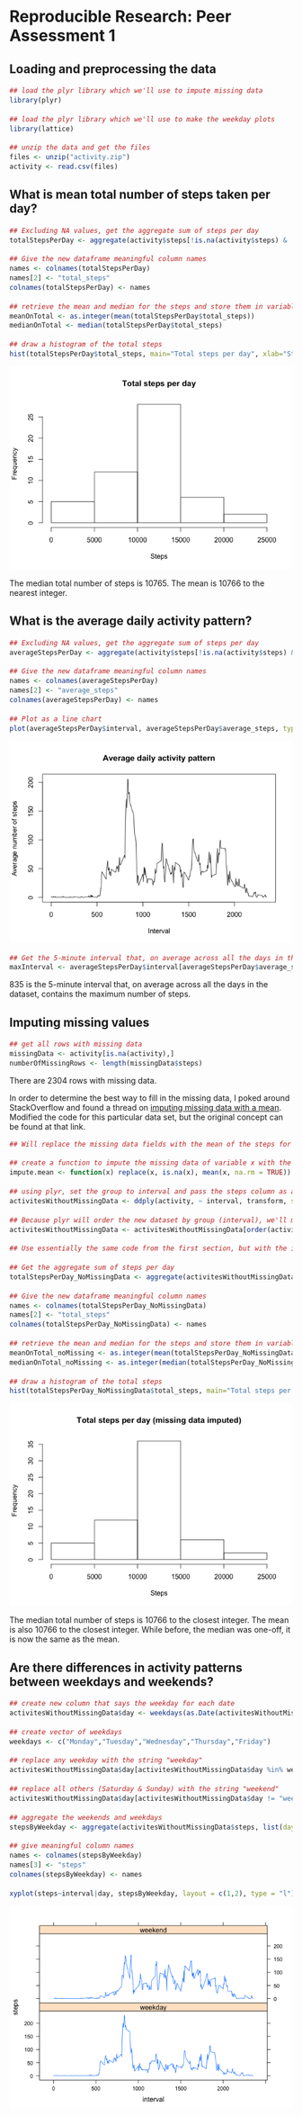 # Reproducible Research: Peer Assessment 1


## Loading and preprocessing the data


```r
## load the plyr library which we'll use to impute missing data
library(plyr)

## load the plyr library which we'll use to make the weekday plots
library(lattice) 

## unzip the data and get the files
files <- unzip("activity.zip")
activity <- read.csv(files)
```


## What is mean total number of steps taken per day?

```r
## Excluding NA values, get the aggregate sum of steps per day
totalStepsPerDay <- aggregate(activity$steps[!is.na(activity$steps) & !is.na(activity$date)], list(day=activity$date[!is.na(activity$steps) & !is.na(activity$date)]),sum)

## Give the new dataframe meaningful column names
names <- colnames(totalStepsPerDay)
names[2] <- "total_steps"
colnames(totalStepsPerDay) <- names

## retrieve the mean and median for the steps and store them in variables
meanOnTotal <- as.integer(mean(totalStepsPerDay$total_steps))
medianOnTotal <- median(totalStepsPerDay$total_steps)

## draw a histogram of the total steps
hist(totalStepsPerDay$total_steps, main="Total steps per day", xlab="Steps")
```

![](PA1_template_files/figure-html/unnamed-chunk-2-1.png) 

The median total number of steps is 10765. The mean is 10766 to the nearest integer.

## What is the average daily activity pattern?

```r
## Excluding NA values, get the aggregate sum of steps per day
averageStepsPerDay <- aggregate(activity$steps[!is.na(activity$steps) & !is.na(activity$date)], list(interval=activity$interval[!is.na(activity$steps) & !is.na(activity$date)]),mean)

## Give the new dataframe meaningful column names
names <- colnames(averageStepsPerDay)
names[2] <- "average_steps"
colnames(averageStepsPerDay) <- names

## Plot as a line chart
plot(averageStepsPerDay$interval, averageStepsPerDay$average_steps, type="l", main="Average daily activity pattern", xlab="Interval", ylab="Average number of steps")
```

![](PA1_template_files/figure-html/unnamed-chunk-3-1.png) 

```r
## Get the 5-minute interval that, on average across all the days in the dataset, contains the maximum number of steps
maxInterval <- averageStepsPerDay$interval[averageStepsPerDay$average_steps == max(averageStepsPerDay$average_steps)]
```

835 is the 5-minute interval that, on average across all the days in the dataset, contains the maximum number of steps.

## Imputing missing values


```r
## get all rows with missing data
missingData <- activity[is.na(activity),]
numberOfMissingRows <- length(missingData$steps)
```

There are 2304 rows with missing data.

In order to determine the best way to fill in the missing data, I poked around StackOverflow and found a thread on [imputing missing data with a mean](http://stackoverflow.com/questions/9322773/how-to-replace-na-with-mean-by-subset-in-r-impute-with-plyr). Modified the code for this particular data set, but the original concept can be found at that link. 



```r
## Will replace the missing data fields with the mean of the steps for that interval using the plyr library

## create a function to impute the missing data of variable x with the mean of the group
impute.mean <- function(x) replace(x, is.na(x), mean(x, na.rm = TRUE))

## using plyr, set the group to interval and pass the steps column as an argument to the impute mean function (above).
activitesWithoutMissingData <- ddply(activity, ~ interval, transform, steps = impute.mean(steps))

## Because plyr will order the new dataset by group (interval), we'll manually set it back to be ordered by date so it'll match the original set.
activitesWithoutMissingData <- activitesWithoutMissingData[order(activitesWithoutMissingData$date), ]

## Use essentially the same code from the first section, but with the imputed data

## Get the aggregate sum of steps per day
totalStepsPerDay_NoMissingData <- aggregate(activitesWithoutMissingData$steps, list(day=activitesWithoutMissingData$date),sum)

## Give the new dataframe meaningful column names
names <- colnames(totalStepsPerDay_NoMissingData)
names[2] <- "total_steps"
colnames(totalStepsPerDay_NoMissingData) <- names

## retrieve the mean and median for the steps and store them in variables
meanOnTotal_noMissing <- as.integer(mean(totalStepsPerDay_NoMissingData$total_steps))
medianOnTotal_noMissing <- as.integer(median(totalStepsPerDay_NoMissingData$total_steps))

## draw a histogram of the total steps
hist(totalStepsPerDay_NoMissingData$total_steps, main="Total steps per day (missing data imputed)", xlab="Steps")
```

![](PA1_template_files/figure-html/unnamed-chunk-5-1.png) 

The median total number of steps is 10766 to the closest integer. The mean is also 10766 to the closest integer. While before, the median was one-off, it is now the same as the mean.


## Are there differences in activity patterns between weekdays and weekends?


```r
## create new column that says the weekday for each date
activitesWithoutMissingData$day <- weekdays(as.Date(activitesWithoutMissingData$date)) 

## create vector of weekdays
weekdays <- c("Monday","Tuesday","Wednesday","Thursday","Friday")

## replace any weekday with the string "weekday"
activitesWithoutMissingData$day[activitesWithoutMissingData$day %in% weekdays] <- "weekday"

## replace all others (Saturday & Sunday) with the string "weekend"
activitesWithoutMissingData$day[activitesWithoutMissingData$day != "weekday"] <- "weekend"

## aggregate the weekends and weekdays
stepsByWeekday <- aggregate(activitesWithoutMissingData$steps, list(day = activitesWithoutMissingData$day, interval = activitesWithoutMissingData$interval), mean)

## give meaningful column names
names <- colnames(stepsByWeekday)
names[3] <- "steps"
colnames(stepsByWeekday) <- names

xyplot(steps~interval|day, stepsByWeekday, layout = c(1,2), type = "l")
```

![](PA1_template_files/figure-html/unnamed-chunk-6-1.png) 
